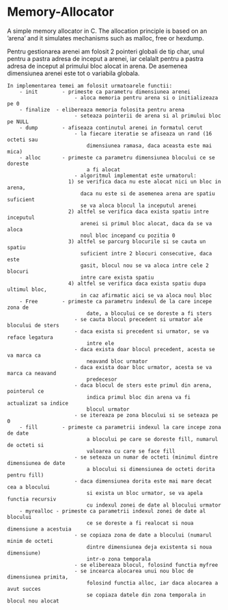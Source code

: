 # Memory-Allocator
  A simple memory allocator in C. The allocation principle is based on an ’arena’ and it simulates mechanisms such as malloc, free or hexdump.
  
  Pentru gestionarea arenei am folosit 2 pointeri globali de tip char,
unul pentru a pastra adresa de inceput a arenei, iar celalalt pentru a
pastra adresa de inceput al primului bloc alocat in arena. De asemenea
dimensiunea arenei este tot o variabila globala.

	In implementarea temei am folosit urmatoarele functii:
		- init		  - primeste ca parametru dimensiunea arenei
					      - aloca memoria pentru arena si o initializeaza pe 0
		- finalize	- elibereaza memoria folosita pentru arena
					      - seteaza pointerii de arena si al primului bloc pe NULL
		- dump		  - afiseaza continutul arenei in formatul cerut
					      - la fiecare iteratie se afiseaza un rand (16 octeti sau
						      dimensiunea ramasa, daca aceasta este mai mica)
		- alloc		  - primeste ca parametru dimensiunea blocului ce se doreste
						      a fi alocat
					      - algoritmul implementat este urmatorul:
						1) se verifica daca nu este alocat nici un bloc in arena,
							daca nu este si de asemenea arena are spatiu suficient
							se va aloca blocul la inceputul arenei
						2) altfel se verifica daca exista spatiu intre inceputul
							arenei si primul bloc alocat, daca da se va aloca
							noul bloc incepand cu pozitia 0
						3) altfel se parcurg blocurile si se cauta un spatiu
							suficient intre 2 blocuri consecutive, daca este
							gasit, blocul nou se va aloca intre cele 2 blocuri
							intre care exista spatiu
						4) altfel se verifica daca exista spatiu dupa ultimul bloc,
							in caz afirmatic aici se va aloca noul bloc
		- Free		  - primeste ca parametru indexul de la care incepe zona de
						      date, a blocului ce se doreste a fi sters
					      - se cauta blocul precedent si urmator ale blocului de sters
					      - daca exista si precedent si urmator, se va reface legatura
						      intre ele
					      - daca exista doar blocul precedent, acesta se va marca ca
						      neavand bloc urmator
					      - daca exista doar bloc urmator, acesta se va marca ca neavand
						      predecesor
					      - daca blocul de sters este primul din arena, pointerul ce
						      indica primul bloc din arena va fi actualizat sa indice
						      blocul urmator
					      - se itereaza pe zona blocului si se seteaza pe 0
		- fill		  - primeste ca parametrii indexul la care incepe zona de date
						      a blocului pe care se doreste fill, numarul de octeti si
						      valoarea cu care se face fill
					      - se seteaza un numar de octeti (minimul dintre dimensiunea de date
						      a blocului si dimensiunea de octeti dorita pentru fill)
					      - daca dimensiunea dorita este mai mare decat cea a blocului
						      si exista un bloc urmator, se va apela functia recursiv
						      cu indexul zonei de date al blocului urmator
		- myrealloc	- primeste ca parametrii indexul zonei de date al blocului
						      ce se doreste a fi realocat si noua dimensiune a acestuia
					      - se copiaza zona de date a blocului (numarul minim de octeti
						      dintre dimensiunea deja existenta si noua dimensiune)
						      intr-o zona temporala
					      - se elibereaza blocul, folosind functia myfree
					      - se incearca alocarea unui nou bloc de dimensiunea primita,
						      folosind functia alloc, iar daca alocarea a avut succes
						      se copiaza datele din zona temporala in blocul nou alocat
